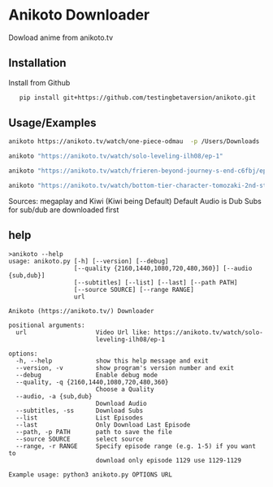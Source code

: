 
# Anikoto Downloader

Dowload anime from anikoto.tv


## Installation

Install from Github

```bash
   pip install git+https://github.com/testingbetaversion/anikoto.git
```


## Usage/Examples

```bash
anikoto https://anikoto.tv/watch/one-piece-odmau  -p /Users/Downloads  -a sub --range 1129-1129
```
```bash
anikoto "https://anikoto.tv/watch/solo-leveling-ilh08/ep-1"
```

```bash
anikoto "https://anikoto.tv/watch/frieren-beyond-journey-s-end-c6fbj/ep-1" -p /Users/Downloads
```

```bash
anikoto "https://anikoto.tv/watch/bottom-tier-character-tomozaki-2nd-stage-0et8i" -p /Users/Downloads  --source megaplay
```

Sources: megaplay and Kiwi (Kiwi being Default)
Default Audio is Dub 
Subs for sub/dub are downloaded first

## help

```
>anikoto --help
usage: anikoto.py [-h] [--version] [--debug]
                  [--quality {2160,1440,1080,720,480,360}] [--audio {sub,dub}]
                  [--subtitles] [--list] [--last] [--path PATH]
                  [--source SOURCE] [--range RANGE]
                  url

Anikoto (https://anikoto.tv/) Downloader

positional arguments:
  url                   Video Url like: https://anikoto.tv/watch/solo-
                        leveling-ilh08/ep-1

options:
  -h, --help            show this help message and exit
  --version, -v         show program's version number and exit
  --debug               Enable debug mode
  --quality, -q {2160,1440,1080,720,480,360}
                        Choose a Quality
  --audio, -a {sub,dub}
                        Download Audio
  --subtitles, -ss      Download Subs
  --list                List Episodes
  --last                Only Download Last Episode
  --path, -p PATH       path to save the file
  --source SOURCE       select source
  --range, -r RANGE     Specify episode range (e.g. 1-5) if you want to
                        download only episode 1129 use 1129-1129

Example usage: python3 anikoto.py OPTIONS URL
```
